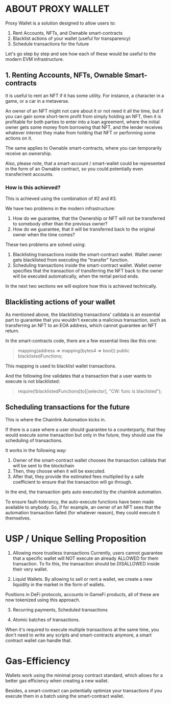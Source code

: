 # ABOUT PROXY WALLET

Proxy Wallet is a solution designed to allow users to:

1. Rent Accounts, NFTs, and Ownable smart-contracts
2. Blacklist actions of your wallet (useful for transparency)
3. Schedule transactions for the future

Let's go step by step and see how each of these would be useful to the modern EVM infrastructure.

## 1. Renting Accounts, NFTs, Ownable Smart-contracts

It is useful to rent an NFT if it has some utility. For instance, a character in a game, or a car in a metaverse.

An owner of an NFT might not care about it or not need it all the time, but if you can gain some short-term profit from simply holding an NFT, then it is profitable for both parties to enter into a loan agreement, where the initial owner gets some money from borrowing that NFT, and the lender receives whatever interest they make from holding that NFT or performing some actions on it. 

The same applies to Ownable smart-contracts, where you can temporarily receive an ownership.

Also, please note, that a smart-account / smart-wallet could be represented in the form of an Ownable contract, so you could potentially even transfer/rent accounts.

### How is this achieved? 

This is achieved using the combination of #2 and #3.

We have two problems in the modern infrastructure:
1. How do we guarantee, that the Ownership or NFT will not be transferred to somebody other than the previous owner?
2. How do we guarantee, that it will be transferred back to the original owner when the time comes?

These two problems are solved using:
1. Blacklisting transactions inside the smart-contract wallet. Wallet owner gets blacklisted from executing the "transfer" function.
2. Scheduling transactions inside the smart-contract wallet. Wallet owner specifies that the transaction of transferring the NFT back to the owner will be executed automatically, when the rental period ends.

In the next two sections we will explore how this is achieved technically.

## Blacklisting actions of your wallet

As mentioned above, the blacklisting transactions' calldata is an essential part to guarantee that you wouldn't execute a malicious transaction, such as transferring an NFT to an EOA address, which cannot guarantee an NFT return.

In the smart-contracts code, there are a few essential lines like this one:

> mapping(address => mapping(bytes4 => bool)) public blacklistedFunctions;

This mapping is used to blacklist wallet transactions. 

And the following line validates that a transaction that a user wants to execute is not blacklisted:

> require(!blacklistedFunctions[to][selector], "CW: func is blaclisted");

## Scheduling transactions for the future

This is where the Chainlink Automation kicks in.

If there is a case where a user should guarantee to a counterparty, that they would execute some transaction but only in the future, they should use the scheduling of transactions.

It works in the following way:

1. Owner of the smart-contract wallet chooses the transaction calldata that will be sent to the blockchain
2. Then, they choose when it will be executed.
3. After that, they provide the estimated fees multiplied by a safe coefficient to ensure that the transaction will go through.

In the end, the transaction gets auto executed by the chainlink automation.

To ensure fault-tolerancy, the auto-execute functions have been made available to anybody. So, if for example, an owner of an NFT sees that the automation transaction failed (for whatever reason), they could execute it themselves.

# USP / Unique Selling Proposition

1. Allowing more trustless transactions
Currently, users cannot guarantee that a specific wallet will NOT execute an already ALLOWED for them transaction.
To fix this, the transaction should be DISALLOWED inside their very wallet.

2. Liquid Wallets.
By allowing to sell or rent a wallet, we create a new liquidity in the market in the form of wallets.

Positions in DeFi protocols, accounts in GameFi products, all of these are now tokenized using this approach.

3. Recurring payments, Scheduled transactions

4. Atomic batches of transactions.

When it's required to execute multiple transactions at the same time, you don't need to write any scripts and smart-contracts anymore, a smart contract wallet can handle that.

# Gas-Efficiency

Wallets work using the minimal proxy contract standard, which allows for a better gas efficiency when creating a new wallet.

Besides, a smart-contract can potentially optimize your transactions if you execute them in a batch using the smart-contract wallet.